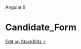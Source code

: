 Angular 9
# Candidate_Form

[Edit on StackBlitz ⚡️](https://stackblitz.com/edit/angular-9-reactive-form-validation-btopnl)
